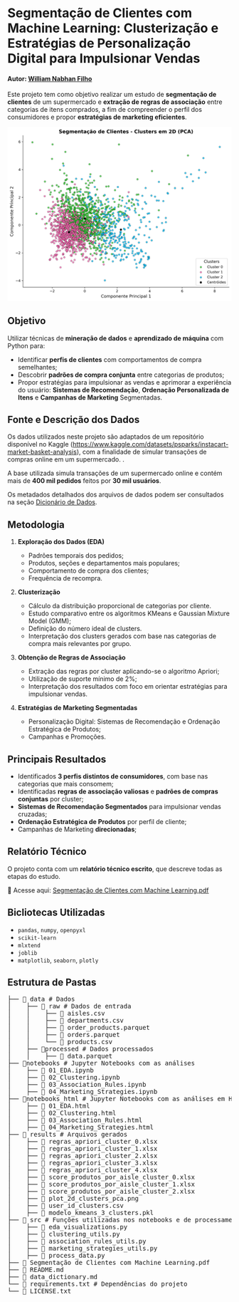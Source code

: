 # Segmentação de Clientes com Machine Learning: Clusterização e Estratégias de Personalização Digital para Impulsionar Vendas


#### Autor: [**William Nabhan Filho**](https://www.linkedin.com/in/william-nabhan-filho)
Este projeto tem como objetivo realizar um estudo de **segmentação de clientes** de um supermercado e **extração de regras de associação** entre categorias de itens comprados, a fim de compreender o perfil dos consumidores e propor **estratégias de marketing eficientes**.  

![Clusterização PCA](results/plot_2d_clusters_pca.png)

## Objetivo

Utilizar técnicas de **mineração de dados** e **aprendizado de máquina** com Python para:

- Identificar **perfis de clientes** com comportamentos de compra semelhantes;
- Descobrir **padrões de compra conjunta** entre categorias de produtos;
- Propor estratégias para impulsionar as vendas e aprimorar a experiência do usuário: **Sistemas de Recomendação**, **Ordenação Personalizada de Itens** e **Campanhas de Marketing** Segmentadas.

## Fonte e Descrição dos Dados

Os dados utilizados neste projeto são adaptados de um repositório disponível no Kaggle (https://www.kaggle.com/datasets/psparks/instacart-market-basket-analysis), com a finalidade de simular transações de compras online em um supermercado. .

A base utilizada simula transações de um supermercado online e contém mais de **400 mil pedidos** feitos por **30 mil usuários**.

Os metadados detalhados dos arquivos de dados podem ser consultados na seção [Dicionário de Dados](data_dictionary.md).

## Metodologia

1. **Exploração dos Dados (EDA)**  
   - Padrões temporais dos pedidos;
   - Produtos, seções e departamentos mais populares;
   - Comportamento de compra dos clientes;
   - Frequência de recompra.
 
2. **Clusterização**  
   - Cálculo da distribuição proporcional de categorias por cliente.
   - Estudo comparativo entre os algoritmos KMeans e Gaussian Mixture Model (GMM);
   - Definição do número ideal de clusters.
   - Interpretação dos clusters gerados com base nas categorias de compra mais relevantes por grupo.

3. **Obtenção de Regras de Associação**  
   - Extração das regras por cluster aplicando-se o algoritmo Apriori;
   - Utilização de suporte mínimo de 2%;
   - Interpretação dos resultados com foco em orientar estratégias para impulsionar vendas.

4. **Estratégias de Marketing Segmentadas**
   - Personalização Digital: Sistemas de Recomendação e Ordenação Estratégica de Produtos;
   - Campanhas e Promoções.
   
## Principais Resultados

- Identificados **3 perfis distintos de consumidores**, com base nas categorias que mais consomem;
- Identificadas **regras de associação valiosas** e **padrões de compras conjuntas** por cluster;
- **Sistemas de Recomendação Segmentados** para impulsionar vendas cruzadas;
- **Ordenação Estratégica de Produtos** por perfil de cliente;
- Campanhas de Marketing **direcionadas**;

## Relatório Técnico

O projeto conta com um **relatório técnico escrito**, que descreve todas as etapas do estudo.

📄 Acesse aqui: [Segmentação de Clientes com Machine Learning.pdf](Segmentação%20de%20Clientes%20com%20Machine%20Learning.pdf)

## Bicliotecas Utilizadas
- `pandas`, `numpy`, `openpyxl`
- `scikit-learn`
- `mlxtend`
- `joblib`
- `matplotlib`, `seaborn`, `plotly`

## Estrutura de Pastas

<pre>├── 📁 data # Dados
│    ├── 📁 raw # Dados de entrada
│    │    ├── 📄 aisles.csv
│    │    ├── 📄 departments.csv
│    │    ├── 📄 order_products.parquet
│    │    ├── 📄 orders.parquet
│    │    └── 📄 products.csv
│    ├── 📁processed # Dados processados
│    │    ├── 📄 data.parquet
├── 📁notebooks # Jupyter Notebooks com as análises
│    ├── 📄 01_EDA.ipynb
│    ├── 📄 02_Clustering.ipynb
│    ├── 📄 03_Association_Rules.ipynb
│    ├── 📄 04_Marketing_Strategies.ipynb
├── 📁notebooks_html # Jupyter Notebooks com as análises em HTML
│    ├── 📄 01_EDA.html
│    ├── 📄 02_Clustering.html
│    ├── 📄 03_Association_Rules.html
│    ├── 📄 04_Marketing_Strategies.html
├── 📁 results # Arquivos gerados
│    ├── 📄 regras_apriori_cluster_0.xlsx
│    ├── 📄 regras_apriori_cluster_1.xlsx
│    ├── 📄 regras_apriori_cluster_2.xlsx
│    ├── 📄 regras_apriori_cluster_3.xlsx
│    ├── 📄 regras_apriori_cluster_4.xlsx
│    ├── 📄 score_produtos_por_aisle_cluster_0.xlsx
│    ├── 📄 score_produtos_por_aisle_cluster_1.xlsx
│    ├── 📄 score_produtos_por_aisle_cluster_2.xlsx
│    ├── 📄 plot_2d_clusters_pca.png
│    ├── 📄 user_id_clusters.csv
│    ├── 📄 modelo_kmeans_3_clusters.pkl
├── 📁 src # Funções utilizadas nos notebooks e de processamento de dados
│    ├── 📄 eda_visualizations.py
│    ├── 📄 clustering_utils.py
│    ├── 📄 association_rules_utils.py
│    ├── 📄 marketing_strategies_utils.py
│    ├── 📄 process_data.py
├── 📄 Segmentação de Clientes com Machine Learning.pdf
├── 📄 README.md 
├── 📄 data_dictionary.md 
└── 📄 requirements.txt # Dependências do projeto
└── 📄 LICENSE.txt</pre>


